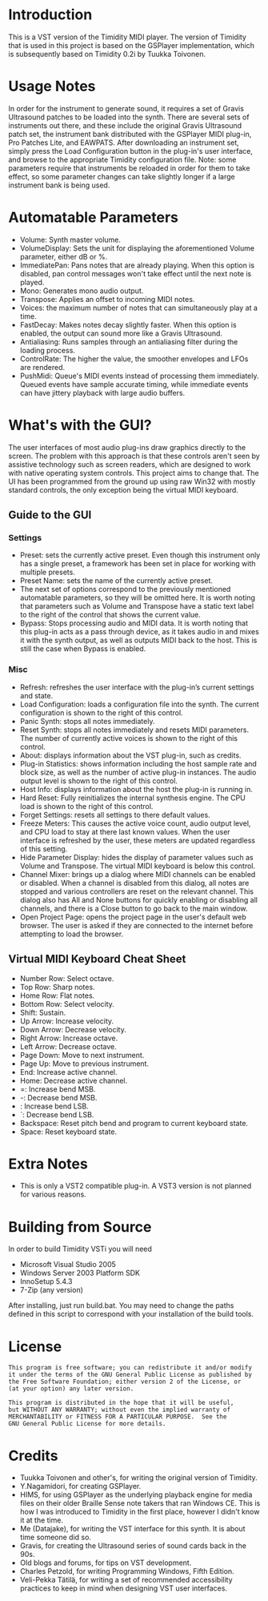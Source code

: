 # Introduction
This is a VST version of the Timidity MIDI player. The version of Timidity that is used in this project is based on the GSPlayer implementation, which is subsequently based on Timidity 0.2i by Tuukka Toivonen.

# Usage Notes
In order for the instrument to generate sound, it requires a set of Gravis Ultrasound patches to be loaded into the synth. There are several sets of instruments out there, and these include the original Gravis Ultrasound patch set, the instrument bank distributed with the GSPlayer MIDI plug-in, Pro Patches Lite, and EAWPATS. After downloading an instrument set, simply press the Load Configuration button in the plug-in's user interface, and browse to the appropriate Timidity configuration file. Note: some parameters require that instruments be reloaded in order for them to take effect, so some parameter changes can take slightly longer if a large instrument bank is being used.

# Automatable Parameters

* Volume: Synth master volume.
* VolumeDisplay: Sets the unit for displaying the aforementioned Volume parameter, either dB or %.
* ImmediatePan: Pans notes that are already playing. When this option is disabled, pan control messages won't take effect until the next note is played.
* Mono: Generates mono audio output.
* Transpose: Applies an offset to incoming MIDI notes.
* Voices: the maximum number of notes that can simultaneously play at a time.
* FastDecay: Makes notes decay slightly faster. When this option is enabled, the output can sound more like a Gravis Ultrasound.
* Antialiasing: Runs samples through an antialiasing filter during the loading process.
* ControlRate: The higher the value, the smoother envelopes and LFOs are rendered.
* PushMidi: Queue's MIDI events instead of processing them immediately. Queued events have sample accurate timing, while immediate events can have jittery playback with large audio buffers.

# What's with the GUI?
The user interfaces of most audio plug-ins draw graphics directly to the screen. The problem with this approach is that these controls aren't seen by assistive technology such as screen readers, which are designed to work with native operating system controls. This project aims to change that. The UI has been programmed from the ground up using raw Win32 with mostly standard controls, the only exception being the virtual MIDI keyboard.

## Guide to the GUI

### Settings

* Preset: sets the currently active preset. Even though this instrument only has a single preset, a framework has been set in place for working with multiple presets.
* Preset Name: sets the name of the currently active preset.
* The next set of options correspond to the previously mentioned automatable parameters, so they will be omitted here. It is worth noting that parameters such as Volume and Transpose have a static text label to the right of the control that shows the current value.
* Bypass: Stops processing audio and MIDI data. It is worth noting that this plug-in acts as a pass through device, as it takes audio in and mixes it with the synth output, as well as outputs MIDI back to the host. This is still the case when Bypass is enabled.

### Misc

* Refresh: refreshes the user interface with the plug-in’s current settings and state.
* Load Configuration: loads a configuration file into the synth. The current configuration is shown to the right of this control.
* Panic Synth: stops all notes immediately.
* Reset Synth: stops all notes immediately and resets MIDI parameters. The number of currently active voices is shown to the right of this control.
* About: displays information about the VST plug-in, such as credits.
* Plug-in Statistics: shows information including the host sample rate and block size, as well as the number of active plug-in instances. The audio output level is shown to the right of this control.
* Host Info: displays information about the host the plug-in is running in.
* Hard Reset: Fully reinitializes the internal synthesis engine. The CPU load is shown to the right of this control.
* Forget Settings: resets all settings to there default values.
* Freeze Meters: This causes the active voice count, audio output level, and CPU load to stay at there last known values. When the user interface is refreshed by the user, these meters are updated regardless of this setting.
* Hide Parameter Display: hides the display of parameter values such as Volume and Transpose. The virtual MIDI keyboard is below this control.
* Channel Mixer: brings up a dialog where MIDI channels can be enabled or disabled. When a channel is disabled from this dialog, all notes are stopped and various controllers are reset on the relevant channel. This dialog also has All and None buttons for quickly enabling or disabling all channels, and there is a Close button to go back to the main window.
* Open Project Page: opens the project page in the user's default web browser. The user is asked if they are connected to the internet before attempting to load the browser.

## Virtual MIDI Keyboard Cheat Sheet

* Number Row: Select octave.
* Top Row: Sharp notes.
* Home Row: Flat notes.
* Bottom Row: Select velocity.
* Shift: Sustain.
* Up Arrow: Increase velocity.
* Down Arrow: Decrease velocity.
* Right Arrow: Increase octave.
* Left Arrow: Decrease octave.
* Page Down: Move to next instrument.
* Page Up: Move to previous instrument.
* End: Increase active channel.
* Home: Decrease active channel.
* =: Increase bend MSB.
* -: Decrease bend MSB.
* \: Increase bend LSB.
* `: Decrease bend LSB.
* Backspace: Reset pitch bend and program to current keyboard state.
* Space: Reset keyboard state.

# Extra Notes

* This is only a VST2 compatible plug-in. A VST3 version is not planned for various reasons.

# Building from Source
In order to build Timidity VSTi you will need

* Microsoft Visual Studio 2005
* Windows Server 2003 Platform SDK
* InnoSetup 5.4.3
* 7-Zip (any version)

After installing, just run build.bat. You may need to change the paths defined in this script to correspond with your installation of the build tools.

# License
    This program is free software; you can redistribute it and/or modify
    it under the terms of the GNU General Public License as published by
    the Free Software Foundation; either version 2 of the License, or
    (at your option) any later version.

    This program is distributed in the hope that it will be useful,
    but WITHOUT ANY WARRANTY; without even the implied warranty of
    MERCHANTABILITY or FITNESS FOR A PARTICULAR PURPOSE.  See the
    GNU General Public License for more details.

# Credits

* Tuukka Toivonen and other's, for writing the original version of Timidity.
* Y.Nagamidori, for creating GSPlayer.
* HIMS, for using GSPlayer as the underlying playback engine for media files on their older Braille Sense note takers that ran Windows CE. This is how I was introduced to Timidity in the first place, however I didn't know it at the time.
* Me (Datajake), for writing the VST interface for this synth. It is about time someone did so.
* Gravis, for creating the Ultrasound series of sound cards back in the 90s.
* Old blogs and forums, for tips on VST development.
* Charles Petzold, for writing Programming Windows, Fifth Edition.
* Veli-Pekka Tätilä, for writing a set of recommended accessibility practices to keep in mind when designing VST user interfaces.
